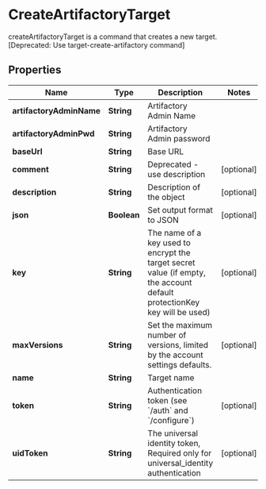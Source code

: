 

# CreateArtifactoryTarget

createArtifactoryTarget is a command that creates a new target. [Deprecated: Use target-create-artifactory command]

## Properties

Name | Type | Description | Notes
------------ | ------------- | ------------- | -------------
**artifactoryAdminName** | **String** | Artifactory Admin Name | 
**artifactoryAdminPwd** | **String** | Artifactory Admin password | 
**baseUrl** | **String** | Base URL | 
**comment** | **String** | Deprecated - use description |  [optional]
**description** | **String** | Description of the object |  [optional]
**json** | **Boolean** | Set output format to JSON |  [optional]
**key** | **String** | The name of a key used to encrypt the target secret value (if empty, the account default protectionKey key will be used) |  [optional]
**maxVersions** | **String** | Set the maximum number of versions, limited by the account settings defaults. |  [optional]
**name** | **String** | Target name | 
**token** | **String** | Authentication token (see &#x60;/auth&#x60; and &#x60;/configure&#x60;) |  [optional]
**uidToken** | **String** | The universal identity token, Required only for universal_identity authentication |  [optional]



